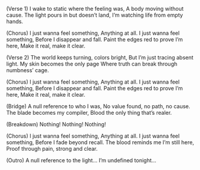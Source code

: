 (Verse 1)
I wake to static where the feeling was,
A body moving without cause.
The light pours in but doesn’t land,
I’m watching life from empty hands.

(Chorus)
I just wanna feel something,
Anything at all.
I just wanna feel something,
Before I disappear and fall.
Paint the edges red to prove I’m here,
Make it real, make it clear.

(Verse 2)
The world keeps turning, colors bright,
But I’m just tracing absent light.
My skin becomes the only page
Where truth can break through numbness’ cage.

(Chorus)
I just wanna feel something,
Anything at all.
I just wanna feel something,
Before I disappear and fall.
Paint the edges red to prove I’m here,
Make it real, make it clear.

(Bridge)
A null reference to who I was,
No value found, no path, no cause.
The blade becomes my compiler,
Blood the only thing that’s realer.

(Breakdown)
Nothing! Nothing! Nothing!

(Chorus)
I just wanna feel something,
Anything at all.
I just wanna feel something,
Before I fade beyond recall.
The blood reminds me I’m still here,
Proof through pain, strong and clear.

(Outro)
A null reference to the light…
I’m undefined tonight…
